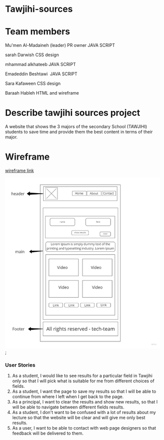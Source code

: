 # Tawjihi-sources

# Team members

Mu'men Al-Madaineh (leader) PR owner JAVA SCRIPT

sarah Darwish CSS design

mhammad alkhateeb JAVA SCRIPT

Emadeddin Beshtawi  JAVA SCRIPT

Sara Kafaween CSS design

Baraah Hableh HTML and wireframe

# Describe tawjihi sources project

A website that shows the 3 majors of the secondary School (TAWJIHI) students to save time and provide them the best content in terms of their major.

# Wireframe

[wireframe link](https://miro.com/app/board/o9J_l262ICY=/)

![wireframe photo](img/wireframe.jpg);

### User Stories

1. As a student,  I would like to see results for a particular field in Tawjihi only so that I will pick what is suitable for me from different choices of fields.
2. As a student, I want the page to save my results so that I will be able to continue from where I left when I get back to the page.
3. As a principal, I want to clear the results and show new results, so that I will be able to navigate between different fields results.
4. As a student, I don't want to be confused with a lot of results about my lecture so that the website will be clear and will give me only best results.
5. As a user, I want to be able to contact with web page designers so that feedback will be delivered to them.


